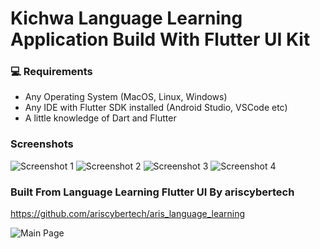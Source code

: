 # Kichwa Language Learning Application Build With Flutter UI Kit #

### 💻 Requirements

- Any Operating System (MacOS, Linux, Windows)
- Any IDE with Flutter SDK installed (Android Studio, VSCode etc)
- A little knowledge of Dart and Flutter

### Screenshots

![Screenshot 1](https://drive.google.com/file/d/1T6dJnLnzvSbDCbfPnUXjBr4OHbhHvxaP/view?usp=share_link) 
![Screenshot 2](https://drive.google.com/file/d/1cFEv0x8E3QXBkNvYARxLQvfoZEicnA8u/view?usp=share_link) 
![Screenshot 3](https://drive.google.com/file/d/1QOO_T6PbKOjGn2ZycTz4qgztBQxyPABr/view?usp=share_link) 
![Screenshot 4](https://drive.google.com/file/d/1PB2Z6ycJtqbTMjGWcGmu4uxUVKQrYgCS/view?usp=share_link)

### Built From Language Learning Flutter UI By ariscybertech

https://github.com/ariscybertech/aris_language_learning

![Main Page](https://res.cloudinary.com/olayemii/image/upload/v1611748849/assets/language-1_oestuf.png)

